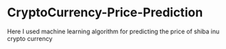 # CryptoCurrency-Price-Prediction
Here I used machine learning algorithm for predicting the price of shiba inu crypto currency
